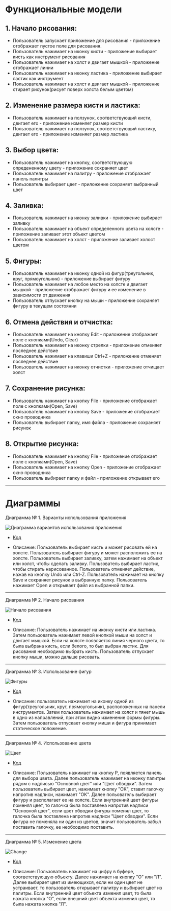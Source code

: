 # Функциональные модели

## 1. Начало рисования:

* Пользователь запускает приложение для рисования - приложение отображает пустое поле для рисования.
* Пользователь нажимает на иконку кисти - приложение выбирает кисть как инструмент рисования
* Пользователь нажимает на холст и двигает мышкой - приложение отображает линии
* Пользователь нажимает на иконку ластика - приложение выбирает ластик как инструмент
* Пользователь нажимает на холст и двигает мышкой - приложение стирает рисунок(рисует поверх холста белым цветом)

## 2. Изменение размера кисти и ластика:

* Пользователь нажимает на ползунок, соответствующий кисти, двигает его - приложение изменяет размер кисти
* Пользователь нажимает на ползунок, соответствующий ластику, двигает его - приложение изменяет размер ластика

## 3. Выбор цвета:

* Пользователь нажимает на кнопку, соответствующую опредененному цвету - приложение сохраняет цвет
* Пользователь нажимает на палитру - приложение отображает панель палитры
* Пользователь выбирает цвет - приложение сохраняет выбранный цвет

## 4. Заливка:

* Пользователь нажимает на иконку заливки - приложение выбирает заливку
* Пользователь нажимает на объект определенного цвета на холсте - приложение заливает этот объект цветом
* Пользователь нажимает на холст - приложение заливает холост цветом

## 5. Фигуры:

* Пользователь нажимает на иконку одной из фигур(треугольник, круг, прямоугольник) - приложение выбирает фигуру
* Пользователь нажимает на любое место на холсте и двигает мышкой - приложение отображает фигуру и ее изменение в зависимости от движения
* Пользователь отпускает кнопку на мыши - приложение сохраняет фигуру в текущем состоянии

## 6. Отмена действия и отчистка:

* Пользователь нажимает на кнопку Edit - приложение отображает поле с кнопками(Undo, Clear)
* Пользователь нажимает на иконку стрелки - приложение отменяет последнее действие
* Пользователь нажимает на клавиши Ctrl+Z - приложение отменяет последнее действие
* Пользователь нажимает на иконку отчистки - приложение отчищает холст

## 7. Сохранение рисунка:

* Пользователь нажимает на кнопку File - приложение отображает поле с кнопками(Open, Save)
* Пользователь нажимает на кнопку Save - приложение отображает окно проводника
* Пользователь выбирает папку, имя файла - приложение сохраняет рисунок

## 8. Открытие рисунка:

* Пользователь нажимает на кнопку File - приложение отображает поле с кнопками(Open, Save)
* Пользователь нажимает на кнопку Open - приложение отображает окно проводника
* Пользователь выбирает папку и файл - приложение открывает его


___
# Диаграммы

Диаграмма № 1. Варианты использования приложения

 ![Диаграмма вариантов использования приложения](https://github.com/UnVeh/reposit/blob/master/diagrams/funct.png)
 
 * [Код](https://github.com/UnVeh/reposit/blob/master/diagrams/func.puml)

 * Описание: Пользователь выбирает кисть и может рисовать ей на холсте. Пользователь выбирает фигуру и может расположить ее на холсте. Пользователь выбирает заливку, затем нажимает на объект или холст, чтобы сделать заливку. Пользователь выбирает ластик, чтобы стирать нарисованное. Пользователь отменяет действие, нажав на кнопку Undo или Ctrl-Z. Пользователь нажимает на кнопку Save и сохраняет рисунок в выбранную папку. Пользователь нажимает Open и открывает файл из выбранной папки. 
___

Диаграмма № 2. Начало рисования 

![Начало рисования](https://github.com/UnVeh/reposit/blob/master/diagrams/activity2.png)
 * [Код](https://github.com/UnVeh/reposit/blob/master/diagrams/activity2.puml)

 * Описание: Пользователь нажимает на иконку кисти или ластика. Затем пользователь нажимает левой кнопкой мыши на холст и двигает мышкой. Если на холсте появляется линия черного цвета, то была выбрана кисть, если белого, то был выбран ластик. Для рисования необходимо выбрать кисть. Пользователь отпускает кнопку мыши, можно дальше рисовать.
 

___

Диаграмма № 3. Использование фигур

  ![Фигуры](https://github.com/UnVeh/reposit/blob/master/diagrams/activity1.png)
 * [Код](https://github.com/UnVeh/reposit/blob/master/diagrams/activity1.puml)

 * Описание: пользователь нажимает на иконку одной из фигур(треугольник, круг, прямоугольник), расположенных на панели инструментов. Затем пользователь нажимает на холст и тянет мышь в одно из направлений, при этом видно изменение формы фигуры. Затем пользователь отпускает кнопку миши и фигура принимает статическое положение.

___

Диаграмма № 4. Использование цвета

![Цвет](https://github.com/UnVeh/reposit/blob/master/diagrams/activity3.png)
 * [Код](https://github.com/UnVeh/reposit/blob/master/diagrams/activity3.puml)

 * Описание: Пользователь нажимает на кнопку P, появляется панель для выбора цвета. Далее пользователь нажимает на иконку палитры рядом с надписью "Основной цвет" или "Цвет обводки". Затем пользователь выбирает цвет, нажимает кнопку "OK", ставит галочку напротив надписи, нажимает "OK". Далее польователь выбирает фигуру и располагает ее на холсте. Если внутренний цвет фигуры поменял цвет, то галочка была поставлена напротив надписи "Основной цвет", если цвет обводки фигуры поменял цвет, то галочка была поставлена напротив надписи "Цвет обводки". Если фигура не поменяла ни один из цветов, значит пользователь забыл поставить галочку, ее необходимо поставить. 

___

Диаграмма № 5. Изменение цвета

![Change](https://github.com/UnVeh/reposit/blob/master/diagrams/activity4.png)
 * [Код](https://github.com/UnVeh/reposit/blob/master/diagrams/activity4.puml)

 * Описание: Пользователь нажимает на цифру в буфере, соответствующую объекту. Далее нажимает на кнопку "О" или "Л". Далее выбирает цвет из имеющихся, если ни один цвет не устраивает, то пользователь открывает палитру и выбирает цвет из палитры. Если внутренний цвет объекта изменил цвет, то была нажата кнопка "О", если внешний цвет объекта изменил цвет, то была нажата кнопка "Л". 
 
    
 
